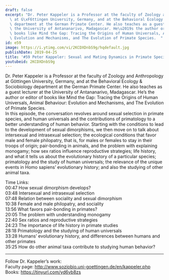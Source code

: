 ```yaml
---
draft: false
excerpt: "Dr. Peter Kappeler is a Professor at the faculty of Zoology and Anthropology\
  \ at G\xF6ttingen University, Germany, and at the Behavioral Ecology & Sociobiology\
  \ department at the German Primate Center. He also teaches as a guest lecturer at\
  \ the University of Antananarivo, Madagascar. He\u2019s the author or editor of\
  \ books like Mind the Gap: Tracing the Origins of Human Universals, Animal Behaviour:\
  \ Evolution and Mechanisms, and The Evolution of Primate Species.  "
id: e59
image: https://i.ytimg.com/vi/2KCDXDnbS9g/hqdefault.jpg
publishDate: 2019-04-25
title: '#59 Peter Kappeler: Sexual and Mating Dynamics in Primate Species, Human Universals'
youtubeid: 2KCDXDnbS9g
---
```

Dr. Peter Kappeler is a Professor at the faculty of Zoology and Anthropology at Göttingen University, Germany, and at the Behavioral Ecology & Sociobiology department at the German Primate Center. He also teaches as a guest lecturer at the University of Antananarivo, Madagascar. He’s the author or editor of books like Mind the Gap: Tracing the Origins of Human Universals, Animal Behaviour: Evolution and Mechanisms, and The Evolution of Primate Species.  
In this episode, the conversation revolves around sexual selection in primate species, and human universals and the contributions of primatology to a better understanding of human behavior. Starting with the conditions to lead to the development of sexual dimorphisms, we then move on to talk about intersexual and intrasexual selection; the ecological conditions that favor male and female philopatry, that is, for males or females to stay in their troops of origin; pair-bonding in animals, and the problem with explaining monogamy; how sex ratios influence reproductive strategies; life history, and what it tells us about the evolutionary history of a particular species; primatology and the study of human universals; the relevance of the unique events in Homo sapiens’ evolutionary history; and also the studying of other animal taxa. 

Time Links:  
00:47  How sexual dimorphism develops?  
03:48  Intersexual and intrasexual selection    
07:48  Relation between sociality and sexual dimorphism    
10:38  Female and male philopatry, and sociality   
13:56  What favors pair-bonding in primates?    
20:05  The problem with understanding monogamy    
22:40  Sex ratios and reproductive strategies    
24:23  The importance of life history in primate studies    
28:18  Primatology and the studying of human universals    
33:28  Humans’ evolutionary history, and differences between humans and other primates  
35:25  How do other animal taxa contribute to studying human behavior?

---

Follow Dr. Kappeler’s work:  
Faculty page: http://www.soziobio.uni-goettingen.de/en/kappeler.php  
Books: https://tinyurl.com/yd6vb8zs
